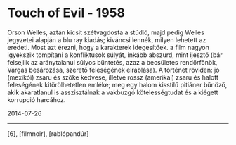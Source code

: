 # Touch of Evil - 1958

Orson Welles, aztán kicsit szétvagdosta a stúdió, majd pedig Welles jegyzetei alapján a blu ray kiadás; kiváncsi lennék, milyen lehetett az eredeti. Most azt érezni, hogy a karakterek idegesítőek. a film nagyon igyekszik tompítani a konfliktusok súlyát, inkább abszurd, mint ijesztő (bár felsejlik az aránytalanul súlyos büntetés, azaz a becsületes rendőrfőnök, Vargas besározása, szerető feleségének elrablása). A történet röviden: jó (mexikói) zsaru és szőke kedvese, illetve rossz (amerikai) zsaru és halott feleségének kitörölhetetlen emléke; meg egy halom kisstílű pitiáner bűnöző, akik akaratlanul is asszisztálnak a vakbuzgó kötelességtudat és a kiégett korrupció harcához.

2014-07-26 

----

[6], [filmnoir], [rablópandúr]
